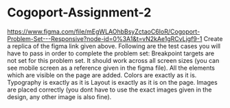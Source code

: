 # Cogoport-Assignment-2
https://www.figma.com/file/mEgWLAOhbBsyZctaoC6IoR/Cogoport-Problem-Set---Responsive?node-id=0%3A1&t=vN2kAe1gRCvLjgf9-1
Create a replica of the figma link given above. Following are the test cases you will have to pass in order to complete the problem set:
Breakpoint targets are not set for this problem set. It should work across all screen sizes (you can see mobile screen as a reference given in the figma file).
All the elements which are visible on the page are added.
Colors are exactly as it is.
Typography is exactly as it is
Layout is exactly as it is on the page.
Images are placed correctly (you dont have to use the exact images given in the design, any other image is also fine).

